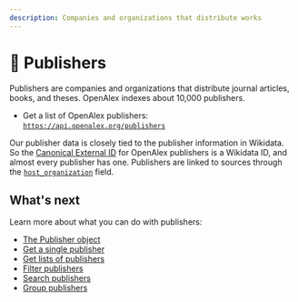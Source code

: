 ```yaml
---
description: Companies and organizations that distribute works
---
```


# 🏢 Publishers

Publishers are companies and organizations that distribute journal articles, books, and theses. OpenAlex indexes about 10,000 publishers.

* Get a list of OpenAlex publishers:\
  [`https://api.openalex.org/publishers`](https://api.openalex.org/publishers)

Our publisher data is closely tied to the publisher information in Wikidata. So the [Canonical External ID](../../how-to-use-the-api/get-single-entities/#canonical-external-ids) for OpenAlex publishers is a Wikidata ID, and almost every publisher has one. Publishers are linked to sources through the [`host_organization`](../sources/source-object.md#host\_organization) field.

## What's next

Learn more about what you can do with publishers:

* [The Publisher object](publisher-object.md)
* [Get a single publisher](get-a-single-publisher.md)
* [Get lists of publishers](get-lists-of-publishers.md)
* [Filter publishers](filter-publishers.md)
* [Search publishers](search-publishers.md)
* [Group publishers](group-publishers.md)
